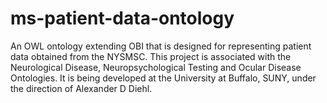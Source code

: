 # ms-patient-data-ontology
An OWL ontology extending OBI that is designed for representing patient data obtained from the NYSMSC.
This project is associated with the Neurological Disease, Neuropsychological Testing and Ocular Disease Ontologies.
It is being developed at the University at Buffalo, SUNY, under the direction of Alexander D Diehl.
